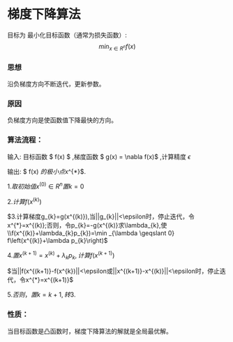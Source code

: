 # 梯度下降算法

目标为 最小化目标函数（通常为损失函数）:
$$
min_{x\in R^{n} }f(x)
$$

### 思想

沿负梯度方向不断迭代，更新参数。

### 原因

负梯度方向是使函数值下降最快的方向。

### 算法流程：

输入: 目标函数 $ f(x) $ ,梯度函数 $ g(x) = \nabla f(x)$ ,计算精度 $\epsilon$ 

输出: $ f(x) $的极小点$x^{*}$.

$1.取初始值x^{(0)}\in R^{n}置k=0$

$2.计算f(x^{(k)})$

$3.计算梯度g_{k}=g(x^{(k)}),当||g_{k}||<\epsilon时，停止迭代，令x^{*}=x^{(k)};否则，令p_{k}=-g(x^{(k)}求\lambda_{k},使\\f(x^{(k)}+\lambda_{k}p_{k})=\min _{\lambda \geqslant 0} f\left(x^{(k)}+\lambda p_{k}\right)$

$4.置x^{(k+1)}=x^{(k)}+\lambda_{k}p_{k},计算f(x^{(k+1)})$

$当||f(x^{(k+1)}-f(x^{k})||<\epsilon或||x^{(k+1)}-x^{(k)}||<\epsilon时，停止迭代，令x^{*}=x^{(k+1)}$

$5.否则，置k=k+1,转3.$



### 性质：

当目标函数是凸函数时，梯度下降算法的解就是全局最优解。









